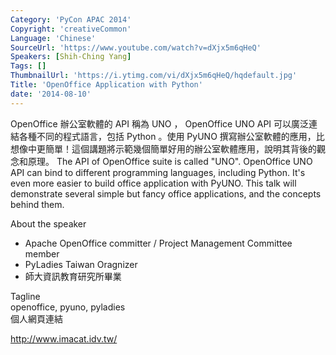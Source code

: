 ```yaml
---
Category: 'PyCon APAC 2014'
Copyright: 'creativeCommon'
Language: 'Chinese'
SourceUrl: 'https://www.youtube.com/watch?v=dXjx5m6qHeQ'
Speakers: [Shih-Ching Yang]
Tags: []
ThumbnailUrl: 'https://i.ytimg.com/vi/dXjx5m6qHeQ/hqdefault.jpg'
Title: 'OpenOffice Application with Python'
date: '2014-08-10'
---
```

OpenOffice 辦公室軟體的 API 稱為 UNO ， OpenOffice UNO API 可以廣泛連結各種不同的程式語言，包括 Python 。使用 PyUNO 撰寫辦公室軟體的應用，比想像中更簡單！這個講題將示範幾個簡單好用的辦公室軟體應用，說明其背後的觀念和原理。 The API of OpenOffice suite is called "UNO". OpenOffice UNO API can bind to different programming languages, including Python. It's even more easier to build office application with PyUNO. This talk will demonstrate several simple but fancy office applications, and the concepts behind them.


About the speaker


* Apache OpenOffice committer / Project Management Committee member
* PyLadies Taiwan Oragnizer
* 師大資訊教育研究所畢業

Tagline  
openoffice, pyuno, pyladies  
個人網頁連結

<http://www.imacat.idv.tw/>
